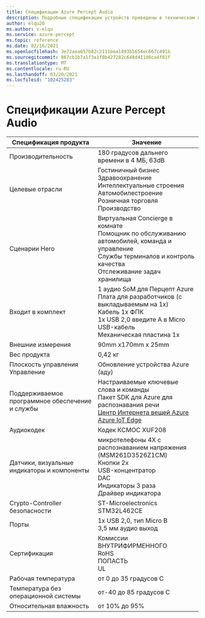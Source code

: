 ```yaml
---
title: Спецификации Azure Percept Audio
description: Подробные спецификации устройств приведены в техническом поле Azure Перцепт Audio.
author: elqu20
ms.author: v-elqu
ms.service: azure-percept
ms.topic: reference
ms.date: 02/16/2021
ms.openlocfilehash: 3e72aea657b82c2111bea1493b5654ec667c491b
ms.sourcegitcommit: 867cb1b7a1f3a1f0b427282c648d411d0ca4f81f
ms.translationtype: MT
ms.contentlocale: ru-RU
ms.lasthandoff: 03/20/2021
ms.locfileid: "102425283"
---
```

# <a name="azure-percept-audio-datasheet"></a>Спецификации Azure Percept Audio

|Спецификация продукта           |Значение     |
|--------------------------------|--------|
|Производительность                     |180 градусов дальнего времени в 4 МБ, 63dB  |
|Целевые отрасли               |Гостиничный бизнес <br> Здравоохранение <br> Интеллектуальные строения <br> Автомобилестроение <br> Розничная торговля <br> Производство  |
|Сценарии Hero                  |Виртуальная Concierge в комнате <br> Помощник по обслуживанию автомобилей, команда и управление <br> Службы терминалов и контроль качества <br> Отслеживание задач хранилища|
|Входит в комплект  |1 аудио SoM для Перцепт Azure <br> Плата для разработчиков (с выкладываемым на 1x) <br> Кабель 1x ФПК <br> 1x USB 2,0 введите A в Micro USB-кабель <br> Механическая пластина 1x|
|Внешние измерения             |90mm x170mm x 25mm   |
|Вес продукта                  |0,42 кг   |
|Плоскость управления Управление        |Обновление устройства Azure (аду)          |
|Поддерживаемое программное обеспечение и службы |Настраиваемые ключевые слова и команды <br> Пакет SDK для Azure для распознавания речи <br> [Центр Интернета вещей Azure](https://azure.microsoft.com/services/iot-hub/) <br> [Azure IoT Edge](https://azure.microsoft.com/services/iot-edge/) |
|Аудиокодек                     |Кодек КСМОС XUF208        |
|Датчики, визуальные индикаторы и компоненты   |микротелефоны 4X с распознаванием напряжения (MSM261D3526Z1CM) <br> Кнопки 2x <br> USB-концентратор <br> DAC <br> Индикаторы 3 раза <br> Драйвер индикатора          |
|Crypto-Controller безопасности      |ST-Microelectronics STM32L462CE       |
|Порты                           |1x USB 2,0, тип Micro B <br> 3,5 мм аудио выход     |
|Сертификация                   |Комиссии <br> ВНУТРИФИРМЕННОГО <br> RoHS <br> ПОПАСТЬ <br> UL    |
|Рабочая температура           |от 0 до 35 градусов C     |
|Температура без операционной системы       |от-40 до 85 градусов C     |
|Относительная влажность               |от 10% до 95%    |
